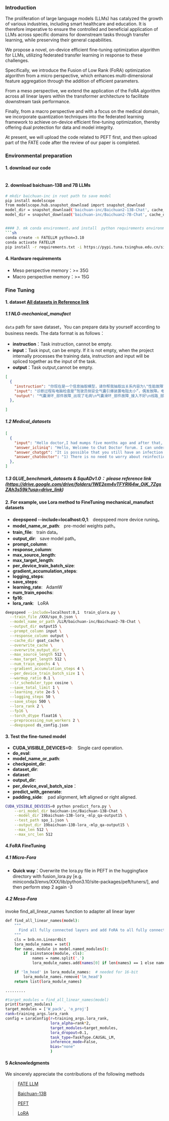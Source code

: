 ### Introduction
The proliferation of large language models (LLMs) has catalyzed the growth of various industries, including smart healthcare and education. It is therefore imperative to ensure the controlled and beneficial application of LLMs across specific domains for downstream tasks through transfer learning, while preserving their general capabilities. 

We propose a novel, on-device efficient fine-tuning optimization algorithm for LLMs, utilizing federated transfer learning in response to these challenges. 

Specifically, we introduce the Fusion of Low Rank (FoRA) optimization algorithm from a micro perspective, which enhances multi-dimensional feature aggregation through the addition of efficient parameters. 

From a meso perspective, we extend the application of the FoRA algorithm across all linear layers within the transformer architecture to facilitate downstream task performance. 

Finally, from a macro perspective and with a focus on the medical domain, we incorporate quantization techniques into the federated learning framework to achieve on-device efficient fine-tuning optimization, thereby offering dual protection for data and model integrity.


At present, we will upload the code related to PEFT first, and then upload part of the FATE code after the review of our paper is completed.


### Environmental preparation
#### 1. download our code
```sh

```

#### 2. download baichuan-13B and 7B LLMs
```sh
# mkdir baichuan-inc in root path to save model 
pip install modelscope
from modelscope.hub.snapshot_download import snapshot_download
model_dir = snapshot_download('baichuan-inc/Baichuan2-13B-Chat', cache_dir='/dt/ft',revision='v1.0.1')
model_dir = snapshot_download('baichuan-inc/Baichuan2-7B-Chat', cache_dir='/dt/ft',revision='v1.0.1')


#### 3. mk conda environment，and install  python requirements environment
```sh
conda create -n FATELLM python=3.10  
conda activate FATELLM
pip install -r requirements.txt -i https://pypi.tuna.tsinghua.edu.cn/simple

```

#### 4. Hardware requirements
- Meso perspective memory：>= 35G
- Macro perspective memory：>= 15G

### Fine Tuning
#### 1. dataset [All datasets in Reference link](https://drive.google.com/drive/folders/1WE2em4vTFYRl64w_OiK_7ZgsZAh3s59k?usp=drive_link)
##### 1.1  NLG-mechanical_manufact
`data` path for save dataset，You can prepare data by yourself according to business needs. The data format is as follows：
- **instruction**：Task instruction, cannot be empty.
- **input**：Task input, can be empty. If it is not empty, when the project internally processes the training data, instruction and input will be spliced together as the input of the task.
- **output**：Task output,cannot be empty.
```json
[
  {
    "instruction": "你现在是一个信息抽取模型，请你帮我抽取出关系内容为\"性能故障\", \"部件故障\", \"组成\"和 \"检测工具\"的相关三元组，三元组内部用\"_\"连接，三元组之间用\\n分割。文本：", 
    "input": "诊断过程有电脑检查是“驾驶员侧安全气囊引爆装置电阻太小”，偶发故障。电脑清完故障车辆行驶100米左右故障再次出现，凭维修经验判断造成安全气囊电阻变化的分两方面，一；电阻太小应该是线路有短路的地方。二；电阻太大应该是线路有开路的地方。现在这个故障因该是线路有短路，拆掉气囊电脑检测故障没有变化。说明安全气囊没有问题，继续拆掉气囊滑环，电脑检查出现“驾驶员侧安全气囊引爆装置电阻太大”问题应该是气囊滑环出现了毛病，因为店内没有新的气囊滑环只能等配件。可是又仔细一想新车不会是气囊滑环有为题是不是接入不好，用万用表测量滑环上的电阻都没有问题，接着用替代法试验。找一个和气囊电阻相似的电阻连接在滑环和转向接线柱上。车辆上和气囊电阻相近的就是大灯上的小插泡，将插泡好后用电脑检查没有故障，仔细观察气囊滑环上两短接片有些短，问题就在这。当两接片接被针脚顶开的时候正常，顶不开时出现故障。因为规定不可对安全气囊上的元件擅自维修和修复，只能更换新的滑环。", 
    "output": "气囊滑环_部件故障_出现了毛病\n气囊滑环_部件故障_接入不好\n线路_部件故障_短路\n驾驶员侧安全气囊引爆装置_部件故障_电阻太小\n驾驶员侧安全气囊引爆装置_部件故障_电阻太大\n气囊滑环上两短接片_部件故障_有些短\n线路_部件故障_开路\n线路_部件故障_短路"
  },
  
]
```
##### 1.2 Medical_datasets
```json
[
  {
    "input": "Hello doctor,I had mumps five months ago and after that, I started to have an infection in my left testes. It was swollen and now it has shrunk to almost half the size of the other one. As I am sexually active, I feel a pain in each of the vas deferens after sex. If I do not have sex for days, they become sensitive. I was treated with Ceftum 500 mg, the first time I had an infection. Now my question is, is there any chance that the infection is still in my body? And, do I need to get examined for it? For the time being, please suggest some precautionary antibiotics for my relief.",
    "answer_icliniq": "Hello, Welcome to Chat Doctor forum. I can understand your concern. You had mumps and this is a viral infection known to cause an inflammation of the testis in some cases. Take care. For more information consult a sexologist online ",
    "answer_chatgpt": "It is possible that you still have an infection in your testes, especially if you have been experiencing pain and sensitivity in your vas deferens. It is recommended that you consult with a doctor or urologist for an examination and further testing to determine if there is an ongoing infection.\n\nAs an AI language model, I cannot prescribe medications or antibiotics. However, taking antibiotics without a doctor's prescription is not recommended. It is important to consult with a healthcare professional for proper diagnosis and treatment.",
    "answer_chatdoctor": "1) There is no need to worry about reinfection as the infection caused by Mumps virus does not persist in the body and is completely cleared up by the immune system.2) The swelling at your scrotum is due to inflammation of epididymis or vas deferens which is a result of mumps infection.3) There is no need to take antibiotics for this problem. You can take anti-inflammatory medicines like Ibuprofen for symptomatic relief.4) Doing cool compresses over the scrotal area will help in reducing the inflammation and pain."
  },
]
```
##### 1.3 GLUE_benchmark_datasets & SquADv1.0： please reference link (https://drive.google.com/drive/folders/1WE2em4vTFYRl64w_OiK_7ZgsZAh3s59k?usp=drive_link)



#### 2. For example, use Lora method to FineTuning mechanical_manufact datasets

- **deepspeed --include=localhost:0,1**: &nbsp;&nbsp;deepspeed more device runing。
- **model_name_or_path**: &nbsp;&nbsp;pre-model weights path。
- **train_file**: &nbsp;&nbsp;train data。
- **output_dir**: &nbsp;&nbsp;save model path。
- **prompt_column**: &nbsp;&nbsp;
- **response_column**: &nbsp;&nbsp;
- **max_source_length**: &nbsp;&nbsp;
- **max_target_length**: &nbsp;&nbsp;
- **per_device_train_batch_size**: &nbsp;&nbsp;
- **gradient_accumulation_steps**: &nbsp;&nbsp;
- **logging_steps**: &nbsp;&nbsp;
- **save_steps**: &nbsp;&nbsp;
- **learning_rate**: &nbsp;&nbsp;AdamW 
- **num_train_epochs**: &nbsp;&nbsp;
- **fp16**: &nbsp;&nbsp;
- **lora_rank**: &nbsp;&nbsp;LoRA 
```sh
deepspeed --include=localhost:0,1  train_qlora.py \
  --train_file /XXX/spo_0.json \
  --model_name_or_path /LLM/baichuan-inc/Baichuan2-7B-Chat \
  --output_dir output15 \
  --prompt_column input \
  --response_column output \
  --cache_dir goat_cache \
  --overwrite_cache \
  --overwrite_output_dir \
  --max_source_length 512 \
  --max_target_length 512 \
  --num_train_epochs 4 \
  --gradient_accumulation_steps 4 \
  --per_device_train_batch_size 1 \
  --warmup_ratio 0.1 \
  --lr_scheduler_type cosine \
  --save_total_limit 1 \
  --learning_rate 2e-5 \
  --logging_steps 50 \
  --save_steps 500 \
  --lora_rank 2 \
  --fp16 \
  --torch_dtype float16 \
  --preprocessing_num_workers 2 \
  --deepspeed ds_config.json

```

#### 3. Test the fine-tuned model
- **CUDA_VISIBLE_DEVICES=0**: &nbsp;&nbsp; Single card operation.
- **do_eval**: &nbsp;&nbsp;
- **model_name_or_path**: &nbsp;&nbsp;
- **checkpoint_dir**: &nbsp;&nbsp;
- **dataset_dir**: &nbsp;&nbsp;
- **dataset**: &nbsp;&nbsp;
- **output_dir**: &nbsp;&nbsp;
- **per_device_eval_batch_size**：&nbsp;&nbsp;
- **predict_with_generate**: &nbsp;&nbsp;
- **padding_side**: &nbsp;&nbsp; pad alignment, left aligned or right aligned.

```sh
CUDA_VISIBLE_DEVICES=0 python predict_fora.py \
    --ori_model_dir baichuan-inc/Baichuan-13B-Chat \
    --model_dir 19baichuan-13B-lora_-mlp_qa-output15 \
    --test_path spo_1.json \
    --output_dir 19baichuan-13B-lora_-mlp_qa-output15 \
    --max_len 512 \
    --max_src_len 512
```

#### 4.FoRA FineTuning
##### 4.1 Micro-Fora
- **Quick way**：Overwrite the lora.py file in PEFT in the huggingface directory with fusion_lora.py [e.g. miniconda3/envs/XXX/lib/python3.10/site-packages/peft/tuners/], 
  and then perform step 2 again -3
##### 4.2 Meso-Fora
invoke find_all_linear_names function to adapter all linear layer
```sh
def find_all_linear_names(model):
    """
      Find all fully connected layers and add FoRA to all fully connected layers
    """
    cls = bnb.nn.Linear4bit
    lora_module_names = set()
    for name, module in model.named_modules():
        if isinstance(module, cls):
            names = name.split('.')
            lora_module_names.add(names[0] if len(names) == 1 else names[-1])

    if 'lm_head' in lora_module_names:  # needed for 16-bit
        lora_module_names.remove('lm_head')
    return list(lora_module_names)

.........

#target_modules = find_all_linear_names(model)
print(target_modules)
target_modules = ['W_pack', 'o_proj']
rank=training_args.lora_rank
config = LoraConfig(r=training_args.lora_rank,
                    lora_alpha=rank*2,
                    target_modules=target_modules,
                    lora_dropout=0.1,
                    task_type=TaskType.CAUSAL_LM,
                    inference_mode=False,
                    bias="none"
                    )
```

#### 5 Acknowledgments
We sincerely appreciate the contributions of the following methods
>[FATE LLM ](https://github.com/FederatedAI/FATE-LLM)
> 
>[Baichuan-13B](https://github.com/baichuan-inc/Baichuan-13B)
> 
>[PEFT](https://github.com/huggingface/peft)
> 
>[LoRA](https://github.com/microsoft/LoRA)